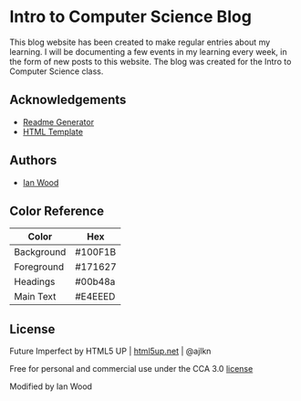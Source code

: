 
# Intro to Computer Science Blog

This blog website has been created to make regular entries about my learning. I will be documenting a few events in my learning every week, in the form of new posts to this website. The blog was created for the Intro to Computer Science class.



## Acknowledgements

 - [Readme Generator](https://awesomeopensource.com/project/elangosundar/readme.so)
 - [HTML Template](https://html5up.net/)
## Authors

- [Ian Wood](https://github.com/Dev-Wood)

## Color Reference

| Color             | Hex                                                                |
| ----------------- | ------------------------------------------------------------------ |
| Background |  #100F1B |
| Foreground |  #171627 |
| Headings |  #00b48a |
| Main Text | #E4EEED |


## License

Future Imperfect by HTML5 UP | [html5up.net](html5up.net) | @ajlkn

Free for personal and commercial use under the CCA 3.0 [license](html5up.net/license)

Modified by Ian Wood
